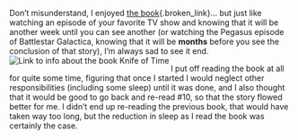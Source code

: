 Don&#8217;t misunderstand, I enjoyed [the book](http://blogs.duncanmackenzie.net/duncanma/archive/2005/10/26/3118.aspx){.broken_link}&#8230; but just like watching an episode of your favorite TV show and knowing that it will be another week until you can see another (or watching the Pegasus episode of Battlestar Galactica, knowing that it will be **months** before you see the conclusion of that story), I&#8217;m always sad to see it end.[<img alt="Link to info about the book Knife of Time" src="http://images.amazon.com/images/P/0312873077.01._AA_SCMZZZZZZZ_.jpg" align="left" border="0" />](http://www.amazon.com/exec/obidos/redirect?path=ASIN/0312873077&link_code=as2&camp=1789&tag=duncanmackenz-20&creative=9325)

I put off reading the book at all for quite some time, figuring that once I started I would neglect other responsibilities (including some sleep) until it was done, and I also thought that it would be good to go back and re-read #10, so that the story flowed better for me. I didn&#8217;t end up re-reading the previous book, that would have taken way too long, but the reduction in sleep as I read the book was certainly the case.